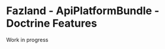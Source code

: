 Fazland - ApiPlatformBundle - Doctrine Features
===============================================

Work in progress
